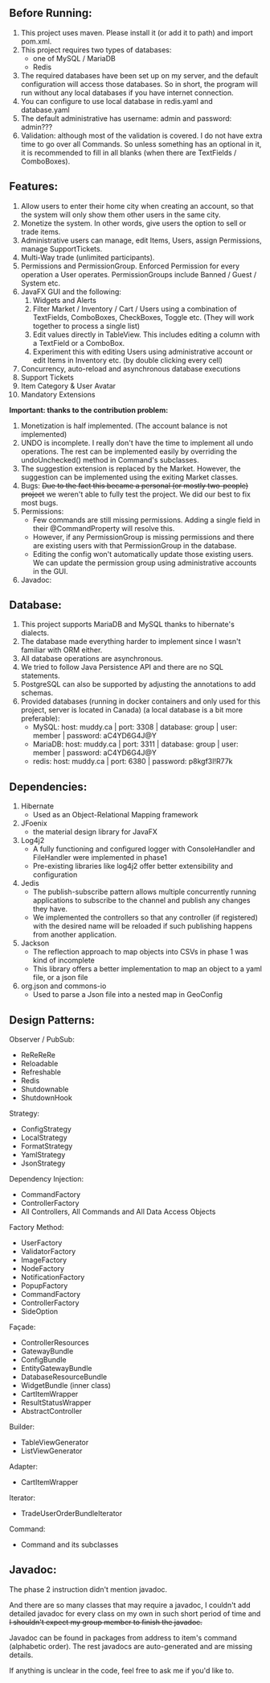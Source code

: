 Before Running:
-------------
1. This project uses maven. Please install it (or add it to path) and import pom.xml.
2. This project requires two types of databases:
    - one of MySQL / MariaDB
    - Redis
3. The required databases have been set up on my server, and the default configuration will access those databases. So in short, the program will run without any local databases if you have internet connection.
4. You can configure to use local database in redis.yaml and database.yaml
5. The default administrative has username: admin and password: admin???
6. Validation: although most of the validation is covered. I do not have extra time to go over all Commands. So unless something has an optional in it, it is recommended to fill in all blanks (when there are TextFields / ComboBoxes).

Features:
-------------
1. Allow users to enter their home city when creating an account, so that the system will only show them other users in the same city.
2. Monetize the system. In other words, give users the option to sell or trade items.
3. Administrative users can manage, edit Items, Users, assign Permissions, manage SupportTickets.
4. Multi-Way trade (unlimited participants).
5. Permissions and PermissionGroup. Enforced Permission for every operation a User operates. PermissionGroups include Banned / Guest / System etc.
6. JavaFX GUI and the following:
    1. Widgets and Alerts
    1. Filter Market / Inventory / Cart / Users using a combination of TextFields, ComboBoxes, CheckBoxes, Toggle etc. (They will work together to process a single list)
    1. Edit values directly in TableView. This includes editing a column with a TextField or a ComboBox. 
    1. Experiment this with editing Users using administrative account or edit Items in Inventory etc. (by double clicking every cell)
7. Concurrency, auto-reload and asynchronous database executions
8. Support Tickets
9. Item Category & User Avatar
10. Mandatory Extensions

**Important: thanks to the contribution problem:**
1. Monetization is half implemented. (The account balance is not implemented)
2. UNDO is incomplete. I really don't have the time to implement all undo operations. The rest can be implemented easily by overriding the undoUnchecked() method in Command's subclasses.
3. The suggestion extension is replaced by the Market. However, the suggestion can be implemented using the exiting Market classes. 
4. Bugs: <del>Due to the fact this became a personal (or mostly two-people) project</del> we weren't able to fully test the project. We did our best to fix most bugs.
5. Permissions: 
    - Few commands are still missing permissions. Adding a single field in their @CommandProperty will resolve this. 
    - However, if any PermissionGroup is missing permissions and there are existing users with that PermissionGroup in the database.
    - Editing the config won't automatically update those existing users. We can update the permission group using administrative accounts in the GUI.
6. Javadoc: 

Database:
-------------
1. This project supports MariaDB and MySQL thanks to hibernate's dialects.
2. The database made everything harder to implement since I wasn't familiar with ORM either.
3. All database operations are asynchronous.
4. We tried to follow Java Persistence API and there are no SQL statements.
5. PostgreSQL can also be supported by adjusting the annotations to add schemas.
6. Provided databases (running in docker containers and only used for this project, server is located in Canada) (a local database is a bit more preferable):
    - MySQL: host: muddy.ca | port: 3308 | database: group | user: member | password: aC4YD6G4J@Y
    - MariaDB: host: muddy.ca | port: 3311 | database: group | user: member | password: aC4YD6G4J@Y
    - redis: host: muddy.ca | port: 6380 | password: p8kgf3I!R77k

Dependencies:
-------------
1. Hibernate
    - Used as an Object-Relational Mapping framework
2. JFoenix
    - the material design library for JavaFX
3. Log4j2
    - A fully functioning and configured logger with ConsoleHandler and FileHandler were implemented in phase1
    - Pre-existing libraries like log4j2 offer better extensibility and configuration
4. Jedis
    - The publish-subscribe pattern allows multiple concurrently running applications to subscribe to the channel and publish any changes they have.
    - We implemented the controllers so that any controller (if registered) with the desired name will be reloaded if such publishing happens from another application.
5. Jackson
    - The reflection approach to map objects into CSVs in phase 1 was kind of incomplete
    - This library offers a better implementation to map an object to a yaml file, or a json file
6. org.json and commons-io
    - Used to parse a Json file into a nested map in GeoConfig
    
Design Patterns:
-------------
Observer / PubSub: 
* ReReReRe
* Reloadable
* Refreshable
* Redis
* Shutdownable
* ShutdownHook

Strategy: 
* ConfigStrategy
* LocalStrategy
* FormatStrategy
* YamlStrategy
* JsonStrategy

Dependency Injection:
* CommandFactory
* ControllerFactory
* All Controllers, All Commands and All Data Access Objects

Factory Method:
* UserFactory
* ValidatorFactory
* ImageFactory
* NodeFactory
* NotificationFactory
* PopupFactory
* CommandFactory
* ControllerFactory
* SideOption

Fa&#231;ade:
* ControllerResources
* GatewayBundle
* ConfigBundle
* EntityGatewayBundle
* DatabaseResourceBundle
* WidgetBundle (inner class)
* CartItemWrapper
* ResultStatusWrapper
* AbstractController

Builder:
* TableViewGenerator
* ListViewGenerator

Adapter:
* CartItemWrapper

Iterator:
* TradeUserOrderBundleIterator

Command:
* Command and its subclasses

Javadoc:
-------------
The phase 2 instruction didn't mention javadoc. 

And there are so many classes that may require a javadoc, I couldn't add detailed javadoc for every class on my own in such short period of time and <del>I shouldn't expect my group member to finish the javadoc.</del>

Javadoc can be found in packages from address to item's command (alphabetic order). The rest javadocs are auto-generated and are missing details.

If anything is unclear in the code, feel free to ask me if you'd like to.